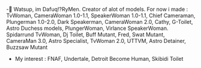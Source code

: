 -👋 Watsup, im Dafuq!?RyMen. Creator of alot of models. For now i made : TvWoman, CameraWoman 1.0-1.1, SpeakerWoman 1.0-1.1, Chief Cameraman, Plungerman 1.0-2.0, Dark Speakerman, CameraWoman 2.0, Cathy, G-Toilet, Astro Duchess models, PlungerWoman, Virlance SpeakerWoman. Spidarrund TvWoman, Dj Toilet, Buff Mutant, Fred, Swat Mutant, CameraMan 3.0, Astro Specialist, TvWoman 2.0, UTTVM, Astro Detainer, Buzzsaw Mutant

- My interest : FNAF, Undertale, Detroit Become Human, Skibidi Toilet
